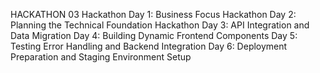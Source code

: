 HACKATHON 03 Hackathon
Day 1: Business Focus Hackathon
Day 2: Planning the Technical Foundation Hackathon
Day 3: API Integration and Data Migration
Day 4: Building Dynamic Frontend Components
Day 5: Testing Error Handling and Backend Integration
Day 6: Deployment Preparation and Staging Environment Setup

